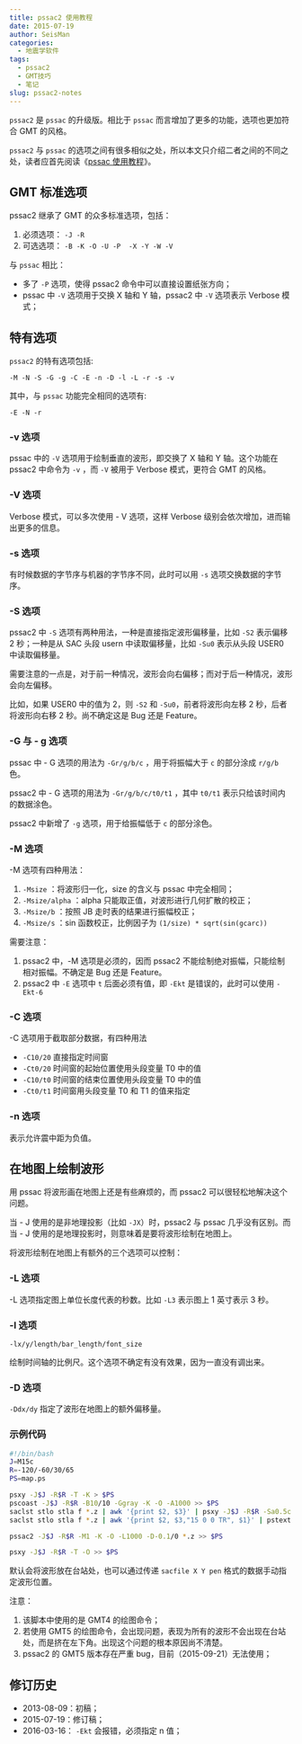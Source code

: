 ```yaml
---
title: pssac2 使用教程
date: 2015-07-19
author: SeisMan
categories:
  - 地震学软件
tags:
  - pssac2
  - GMT技巧
  - 笔记
slug: pssac2-notes
---
```


`pssac2` 是 `pssac` 的升级版。相比于 `pssac` 而言增加了更多的功能，选项也更加符合 GMT 的风格。

`pssac2` 与 `pssac` 的选项之间有很多相似之处，所以本文只介绍二者之间的不同之处，读者应首先阅读《[pssac 使用教程](/post/pssac-notes/)》。

<!--more-->

## GMT 标准选项

pssac2 继承了 GMT 的众多标准选项，包括：

1.  必须选项： `-J -R`
2.  可选选项： `-B -K -O -U -P  -X -Y -W -V`

与 `pssac` 相比：

-   多了 `-P` 选项，使得 pssac2 命令中可以直接设置纸张方向；
-   pssac 中 `-V` 选项用于交换 X 轴和 Y 轴，pssac2 中 `-V`
    选项表示 Verbose 模式；

## 特有选项

`pssac2` 的特有选项包括:

    -M -N -S -G -g -C -E -n -D -l -L -r -s -v

其中，与 `pssac` 功能完全相同的选项有:

    -E -N -r

### -v 选项

pssac 中的 `-V`
选项用于绘制垂直的波形，即交换了 X 轴和 Y 轴。这个功能在 pssac2 中命令为 `-v`
，而 `-V` 被用于 Verbose 模式，更符合 GMT 的风格。

### -V 选项

Verbose 模式，可以多次使用 - V 选项，这样 Verbose 级别会依次增加，进而输出更多的信息。

### -s 选项

有时候数据的字节序与机器的字节序不同，此时可以用 `-s`
选项交换数据的字节序。

### -S 选项

pssac2 中 `-S` 选项有两种用法，一种是直接指定波形偏移量，比如 `-S2`
表示偏移 2 秒；一种是从 SAC 头段 usern 中读取偏移量，比如 `-Su0`
表示从头段 USER0 中读取偏移量。

需要注意的一点是，对于前一种情况，波形会向右偏移；而对于后一种情况，波形会向左偏移。

比如，如果 USER0 中的值为 2，则 `-S2` 和 `-Su0`，前者将波形向左移 2 秒，后者将波形向右移 2 秒。尚不确定这是 Bug 还是 Feature。

### -G 与 - g 选项

pssac 中 - G 选项的用法为 `-Gr/g/b/c` ，用于将振幅大于 `c` 的部分涂成 `r/g/b` 色。

pssac2 中 - G 选项的用法为 `-Gr/g/b/c/t0/t1` ，其中 `t0/t1` 表示只给该时间内的数据涂色。

pssac2 中新增了 `-g` 选项，用于给振幅低于 `c` 的部分涂色。

### -M 选项

-M 选项有四种用法：

1.  `-Msize` ：将波形归一化，size 的含义与 pssac 中完全相同；
2.  `-Msize/alpha` ：alpha 只能取正值，对波形进行几何扩散的校正；
3.  `-Msize/b` ：按照 JB 走时表的结果进行振幅校正；
4.  `-Msize/s` ：sin 函数校正，比例因子为 `(1/size) * sqrt(sin(gcarc))`

需要注意：

1.  pssac2 中，-M 选项是必须的，因而 pssac2 不能绘制绝对振幅，只能绘制相对振幅。不确定是 Bug 还是 Feature。
2.  pssac2 中 `-E` 选项中 `t` 后面必须有值，即 `-Ekt` 是错误的，此时可以使用 `-Ekt-6`

### -C 选项

-C 选项用于截取部分数据，有四种用法

-   `-C10/20` 直接指定时间窗
-   `-Ct0/20` 时间窗的起始位置使用头段变量 T0 中的值
-   `-C10/t0` 时间窗的结束位置使用头段变量 T0 中的值
-   `-Ct0/t1` 时间窗用头段变量 T0 和 T1 的值来指定

### -n 选项

表示允许震中距为负值。

## 在地图上绘制波形

用 pssac 将波形画在地图上还是有些麻烦的，而 pssac2 可以很轻松地解决这个问题。

当 - J 使用的是非地理投影（比如 `-JX`）时，pssac2 与 pssac 几乎没有区别。而当 - J 使用的是地理投影时，则意味着是要将波形绘制在地图上。

将波形绘制在地图上有额外的三个选项可以控制：

### -L 选项

-L 选项指定图上单位长度代表的秒数。比如 `-L3` 表示图上 1 英寸表示 3 秒。

### -l 选项

`-lx/y/length/bar_length/font_size`

绘制时间轴的比例尺。这个选项不确定有没有效果，因为一直没有调出来。

### -D 选项

`-Ddx/dy` 指定了波形在地图上的额外偏移量。

### 示例代码

``` bash
#!/bin/bash
J=M15c
R=-120/-60/30/65
PS=map.ps

psxy -J$J -R$R -T -K > $PS
pscoast -J$J -R$R -B10/10 -Ggray -K -O -A1000 >> $PS
saclst stlo stla f *.z | awk '{print $2, $3}' | psxy -J$J -R$R -Sa0.5c -Gblack -K -O >> $PS
saclst stlo stla f *.z | awk '{print $2, $3,"15 0 0 TR", $1}' | pstext -J$J -R$R -D-0.1c/-0.1c -K -O >> $PS

pssac2 -J$J -R$R -M1 -K -O -L1000 -D-0.1/0 *.z >> $PS

psxy -J$J -R$R -T -O >> $PS
```

默认会将波形放在台站处，也可以通过传递 `sacfile X Y pen` 格式的数据手动指定波形位置。

注意：

1.  该脚本中使用的是 GMT4 的绘图命令；
2.  若使用 GMT5 的绘图命令，会出现问题，表现为所有的波形不会出现在台站处，而是挤在左下角。出现这个问题的根本原因尚不清楚。
3.  pssac2 的 GMT5 版本存在严重 bug，目前（2015-09-21）无法使用；

## 修订历史

-   2013-08-09：初稿；
-   2015-07-19：修订稿；
-   2016-03-16： `-Ekt` 会报错，必须指定 n 值；
